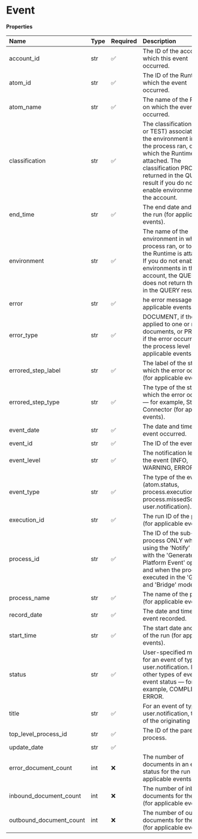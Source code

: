 # Event

**Properties**

| Name                    | Type | Required | Description                                                                                                                                                                                                                                  |
| :---------------------- | :--- | :------- | :------------------------------------------------------------------------------------------------------------------------------------------------------------------------------------------------------------------------------------------- |
| account_id              | str  | ✅       | The ID of the account in which this event occurred.                                                                                                                                                                                          |
| atom_id                 | str  | ✅       | The ID of the Runtime on which the event occurred.                                                                                                                                                                                           |
| atom_name               | str  | ✅       | The name of the Runtime on which the event occurred.                                                                                                                                                                                         |
| classification          | str  | ✅       | The classification \(PROD or TEST\) associated with the environment in which the process ran, or to which the Runtime is attached. The classification PROD is returned in the QUERY result if you do not enable environments in the account. |
| end_time                | str  | ✅       | The end date and time of the run \(for applicable events\).                                                                                                                                                                                  |
| environment             | str  | ✅       | The name of the environment in which the process ran, or to which the Runtime is attached. If you do not enable environments in the account, the QUERY does not return this field in the QUERY result.                                       |
| error                   | str  | ✅       | he error message \(for applicable events\).                                                                                                                                                                                                  |
| error_type              | str  | ✅       | DOCUMENT, if the error applied to one or more documents, or PROCESS, if the error occurred at the process level \(for applicable events\).                                                                                                   |
| errored_step_label      | str  | ✅       | The label of the step in which the error occurred \(for applicable events\).                                                                                                                                                                 |
| errored_step_type       | str  | ✅       | The type of the step in which the error occurred — for example, Start, Connector \(for applicable events\).                                                                                                                                  |
| event_date              | str  | ✅       | The date and time the event occurred.                                                                                                                                                                                                        |
| event_id                | str  | ✅       | The ID of the event.                                                                                                                                                                                                                         |
| event_level             | str  | ✅       | The notification level of the event \(INFO, WARNING, ERROR\).                                                                                                                                                                                |
| event_type              | str  | ✅       | The type of the event \(atom.status, process.execution, process.missedSchedule, user.notification\).                                                                                                                                         |
| execution_id            | str  | ✅       | The run ID of the process \(for applicable events\).                                                                                                                                                                                         |
| process_id              | str  | ✅       | The ID of the sub-process ONLY when using the ‘Notify’ shape with the 'Generate Platform Event' option and when the process is executed in the 'General' and 'Bridge' modes.                                                                 |
| process_name            | str  | ✅       | The name of the process \(for applicable events\).                                                                                                                                                                                           |
| record_date             | str  | ✅       | The date and time the event recorded.                                                                                                                                                                                                        |
| start_time              | str  | ✅       | The start date and time of the run \(for applicable events\).                                                                                                                                                                                |
| status                  | str  | ✅       | User-specified message for an event of type user.notification. For other types of events, the event status — for example, COMPLETE, ERROR.                                                                                                   |
| title                   | str  | ✅       | For an event of type user.notification, the title of the originating step.                                                                                                                                                                   |
| top_level_process_id    | str  | ✅       | The ID of the parent process.                                                                                                                                                                                                                |
| update_date             | str  | ✅       |                                                                                                                                                                                                                                              |
| error_document_count    | int  | ❌       | The number of documents in an error status for the run \(for applicable events\).                                                                                                                                                            |
| inbound_document_count  | int  | ❌       | The number of inbound documents for the run \(for applicable events\).                                                                                                                                                                       |
| outbound_document_count | int  | ❌       | The number of outbound documents for the run \(for applicable events\).                                                                                                                                                                      |

